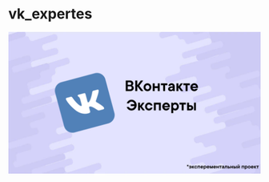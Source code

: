# vk_expertes
![Hi](https://github.com/thetimyr/vk_expertes/blob/main/Files/1.png?raw=true?raw=true)
